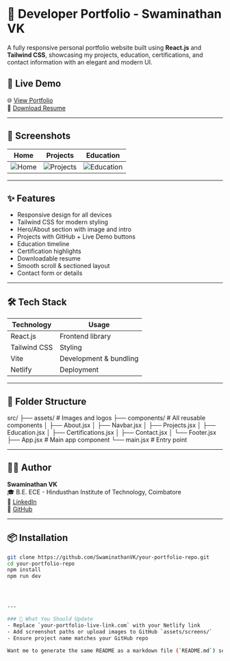# 💼 Developer Portfolio - Swaminathan VK

A fully responsive personal portfolio website built using **React.js** and **Tailwind CSS**, showcasing my projects, education, certifications, and contact information with an elegant and modern UI.

## 🚀 Live Demo

🌐 [View Portfolio](https://your-portfolio-live-link.com)  
📄 [Download Resume](https://drive.google.com/file/d/11MyvHie9yBYXqoq5hajvqfn3d8j_9PVf/view)

---

## 📸 Screenshots

| Home | Projects | Education |
|------|----------|-----------|
| ![Home](./assets/screens/home.png) | ![Projects](./assets/screens/projects.png) | ![Education](./assets/screens/education.png) |

---

## ✨ Features

- Responsive design for all devices
- Tailwind CSS for modern styling
- Hero/About section with image and intro
- Projects with GitHub + Live Demo buttons
- Education timeline
- Certification highlights
- Downloadable resume
- Smooth scroll & sectioned layout
- Contact form or details

---

## 🛠️ Tech Stack

| Technology | Usage |
|------------|-------|
| React.js   | Frontend library |
| Tailwind CSS | Styling |
| Vite       | Development & bundling |
| Netlify    | Deployment |

---

## 📁 Folder Structure

src/
├── assets/ # Images and logos
├── components/ # All reusable components
│ ├── About.jsx
│ ├── Navbar.jsx
│ ├── Projects.jsx
│ ├── Education.jsx
│ ├── Certifications.jsx
│ ├── Contact.jsx
│ └── Footer.jsx
├── App.jsx # Main app component
└── main.jsx # Entry point



---

## 🧑‍💻 Author

**Swaminathan VK**  
🎓 B.E. ECE - Hindusthan Institute of Technology, Coimbatore  
📧 [LinkedIn](https://www.linkedin.com/in/swaminathan-vk/)  
🐙 [GitHub](https://github.com/SwaminathanVK)

---

## 📦 Installation

```bash
git clone https://github.com/SwaminathanVK/your-portfolio-repo.git
cd your-portfolio-repo
npm install
npm run dev




---

### 🔁 What You Should Update
- Replace `your-portfolio-live-link.com` with your Netlify link
- Add screenshot paths or upload images to GitHub `assets/screens/`
- Ensure project name matches your GitHub repo

Want me to generate the same README as a markdown file (`README.md`) so you can copy it directly to your repo?
